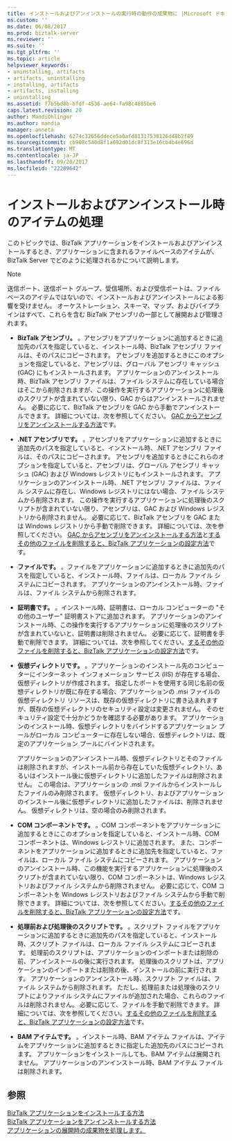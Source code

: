 ```yaml
---
title: インストールおよびアンインストールの実行時の動作の成果物に |Microsoft ドキュメント
ms.custom: ''
ms.date: 06/08/2017
ms.prod: biztalk-server
ms.reviewer: ''
ms.suite: ''
ms.tgt_pltfrm: ''
ms.topic: article
helpviewer_keywords:
- uninstalling, artifacts
- artifacts, uninstalling
- installing, artifacts
- artifacts, installing
- uninstalling
ms.assetid: f7b5bd8b-bfdf-4536-ae64-fa98c4885be6
caps.latest.revision: 20
author: MandiOhlinger
ms.author: mandia
manager: anneta
ms.openlocfilehash: 6274c32656ddece5a0afd81317538126d48b2f89
ms.sourcegitcommit: cb908c540d8f1a692d01dc8f313e16cb4b4e696d
ms.translationtype: MT
ms.contentlocale: ja-JP
ms.lasthandoff: 09/20/2017
ms.locfileid: "22289642"
---
```

# <a name="what-happens-to-artifacts-during-installation-and-uninstallation"></a>インストールおよびアンインストール時のアイテムの処理
このトピックでは、BizTalk アプリケーションをインストールおよびアンインストールするとき、アプリケーションに含まれるファイルベースのアイテムが、BizTalk Server でどのように処理されるかについて説明します。  
  
> [!NOTE]
>  送信ポート、送信ポート グループ、受信場所、および受信ポートは、ファイルベースのアイテムではないので、インストールおよびアンインストールによる影響を受けません。 オーケストレーション、スキーマ、マップ、およびパイプラインはすべて、これらを含む BizTalk アセンブリの一部として展開および管理されます。  
  
-   **BizTalk アセンブリ。** 。アセンブリをアプリケーションに追加するときに追加先のパスを指定していると、インストール時、BizTalk アセンブリ ファイルは、そのパスにコピーされます。 アセンブリを追加するときにこのオプションを指定していると、アセンブリは、グローバル アセンブリ キャッシュ (GAC) にもインストールされます。 アプリケーションのアンインストール時、BizTalk アセンブリ ファイルは、ファイル システムに存在している場合はそこから削除されますが、この操作を実行するアプリケーションに処理後のスクリプトが含まれていない限り、GAC からはアンインストールされません。 必要に応じて、BizTalk アセンブリを GAC から手動でアンインストールできます。 詳細については、次を参照してください。 [GAC からアセンブリをアンインストールする方法](http://msdn.microsoft.com/library/464706a8-f902-4d05-a724-19169facd2b4)です。  
  
-   **.NET アセンブリです。** 。アセンブリをアプリケーションに追加するときに追加先のパスを指定していると、インストール時、.NET アセンブリ ファイルは、そのパスにコピーされます。 アセンブリを追加するときにこれらのオプションを指定していると、アセンブリは、グローバル アセンブリ キャッシュ (GAC) および Windows レジストリにもインストールされます。 アプリケーションのアンインストール時、.NET アセンブリ ファイルは、ファイル システムに存在し、Windows レジストリにはない場合、ファイル システムから削除されます。 この操作を実行するアプリケーションに処理後のスクリプトが含まれていない限り、アセンブリは、GAC および Windows レジストリから削除されません。 必要に応じて、BizTalk アセンブリを GAC または Windows レジストリから手動で削除できます。 詳細については、次を参照してください。 [GAC からアセンブリをアンインストールする方法](http://msdn.microsoft.com/library/464706a8-f902-4d05-a724-19169facd2b4)と[するその他のファイルを削除すると、BizTalk アプリケーションの設定方法](../core/how-to-remove-other-files-and-settings-for-a-biztalk-application.md)です。  
  
-   **ファイルです。** 。ファイルをアプリケーションに追加するときに追加先のパスを指定していると、インストール時、ファイルは、ローカル ファイル システムにコピーされます。 アプリケーションのアンインストール時、ファイルは、ファイル システムから削除されます。  
  
-   **証明書です。** 。インストール時、証明書は、ローカル コンピューターの "その他のユーザー" 証明書ストアに追加されます。 アプリケーションのアンインストール時、この操作を実行するアプリケーションに処理後のスクリプトが含まれていないと、証明書は削除されません。 必要に応じて、証明書を手動で削除できます。 詳細については、次を参照してください。[するその他のファイルを削除すると、BizTalk アプリケーションの設定方法](../core/how-to-remove-other-files-and-settings-for-a-biztalk-application.md)です。  
  
-   **仮想ディレクトリです。** 。アプリケーションのインストール先のコンピューターにインターネット インフォメーション サービス (IIS) が存在する場合、仮想ディレクトリが作成されます。 指定したポートを使用する同じ名前の仮想ディレクトリが既に存在する場合、アプリケーションの .msi ファイルの仮想ディレクトリ リソースは、既存の仮想ディレクトリに書き込まれますが、既存の仮想ディレクトリのセキュリティ設定は変更されません。 そのセキュリティ設定で十分かどうかを確認する必要があります。 アプリケーションのインストール時、仮想ディレクトリをバインドするアプリケーション プールがローカル コンピューターに存在しない場合、仮想ディレクトリは、既定のアプリケーション プールにバインドされます。  
  
     アプリケーションのアンインストール時、仮想ディレクトリとそのファイルは削除されますが、インストール前から存在していた仮想ディレクトリ、あるいはインストール後に仮想ディレクトリに追加したファイルは削除されません。 この場合は、アプリケーションの .msi ファイルからインストールしたファイルのみ削除されます。 仮想ディレクトリ、およびアプリケーションのインストール後に仮想ディレクトリに追加したファイルは、削除されません。 仮想ディレクトリは、空の場合のみ削除されます。  
  
-   **COM コンポーネントです。** 。COM コンポーネントをアプリケーションに追加するときにこのオプションを指定していると、インストール時、COM コンポーネントは、Windows レジストリに追加されます。 また、コンポーネントをアプリケーションに追加するときに追加先を指定していると、ファイルは、ローカル ファイル システムにコピーされます。 アプリケーションのアンインストール時、この機能を実行するアプリケーションに処理後のスクリプトが含まれていない限り、COM コンポーネントは、Windows レジストリおよびファイル システムから削除されません。 必要に応じて、COM コンポーネントを Windows レジストリおよびファイル システムから手動で削除できます。 詳細については、次を参照してください。[するその他のファイルを削除すると、BizTalk アプリケーションの設定方法](../core/how-to-remove-other-files-and-settings-for-a-biztalk-application.md)です。  
  
-   **処理前および処理後のスクリプトです。** 。スクリプト ファイルをアプリケーションに追加するときに追加先のパスを指定していると、インストール時、スクリプト ファイルは、ローカル ファイル システムにコピーされます。 処理前のスクリプトは、アプリケーションのインポートまたは削除の前、アンインストールの後に実行されます。 処理後のスクリプトは、アプリケーションのインポートまたは削除の後、インストールの前に実行されます。 アプリケーションのアンインストール時、スクリプト ファイルは、ファイル システムから削除されます。 ただし、処理前または処理後のスクリプトによりファイル システムにファイルが追加された場合、これらのファイルは削除されません。 必要に応じて、ファイルを手動で削除できます。 詳細については、次を参照してください。[するその他のファイルを削除すると、BizTalk アプリケーションの設定方法](../core/how-to-remove-other-files-and-settings-for-a-biztalk-application.md)です。  
  
-   **BAM アイテムです。** 。インストール時、BAM アイテム ファイルは、アイテムをアプリケーションに追加するときに指定した追加先のパスにコピーされます。 アプリケーションをインストールしても、BAM アイテムは展開されません。 アプリケーションのアンインストール時、BAM アイテム ファイルは削除されます。  
  
## <a name="see-also"></a>参照  
 [BizTalk アプリケーションをインストールする方法](../core/how-to-install-a-biztalk-application.md)   
 [BizTalk アプリケーションをアンインストールする方法](../core/how-to-uninstall-a-biztalk-application.md)   
 [アプリケーションの展開時の成果物を処理します。](../core/what-happens-to-artifacts-during-application-deployment.md)